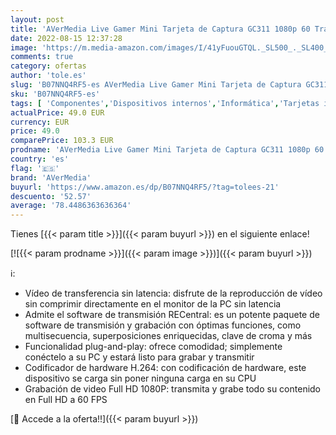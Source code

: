 ```yaml
---
layout: post
title: 'AVerMedia Live Gamer Mini Tarjeta de Captura GC311 1080p 60 Transmisión y Grabación de Dideo  Codificador de Hardware H.264 compatible con Xbox  Switch  HDMI Plug and Play para PC y Mac'
date: 2022-08-15 12:37:28
image: 'https://m.media-amazon.com/images/I/41yFuouGTQL._SL500_._SL400_.jpg'
comments: true
category: ofertas
author: 'tole.es'
slug: 'B07NNQ4RF5-es AVerMedia Live Gamer Mini Tarjeta de Captura GC311 1080p...'
sku: 'B07NNQ4RF5-es'
tags: [ 'Componentes','Dispositivos internos','Informática','Tarjetas internas de sintonización de TV y captura de vídeo','avermedia','xbox','🇪🇸', ]
actualPrice: 49.0 EUR
currency: EUR
price: 49.0
comparePrice: 103.3 EUR
prodname: 'AVerMedia Live Gamer Mini Tarjeta de Captura GC311 1080p 60 Transmisión y Grabación de Dideo  Codificador de Hardware H.264 compatible con Xbox  Switch  HDMI Plug and Play para PC y Mac'
country: 'es'
flag: '🇪🇸'
brand: 'AVerMedia'
buyurl: 'https://www.amazon.es/dp/B07NNQ4RF5/?tag=tolees-21'
descuento: '52.57'
average: '78.4486363636364'
---
```


Tienes [{{< param title >}}]({{< param buyurl >}}) en el siguiente enlace!

[![{{< param prodname >}}]({{< param image >}})]({{< param buyurl >}})

ℹ️:

- Vídeo de transferencia sin latencia: disfrute de la reproducción de vídeo sin comprimir directamente en el monitor de la PC sin latencia
- Admite el software de transmisión RECentral: es un potente paquete de software de transmisión y grabación con óptimas funciones, como multisecuencia, superposiciones enriquecidas, clave de croma y más
- Funcionalidad plug-and-play: ofrece comodidad; simplemente conéctelo a su PC y estará listo para grabar y transmitir
- Codificador de hardware H.264: con codificación de hardware, este dispositivo se carga sin poner ninguna carga en su CPU
- Grabación de video Full HD 1080P: transmita y grabe todo su contenido en Full HD a 60 FPS

[🛒 Accede a la oferta!!]({{< param buyurl >}})
